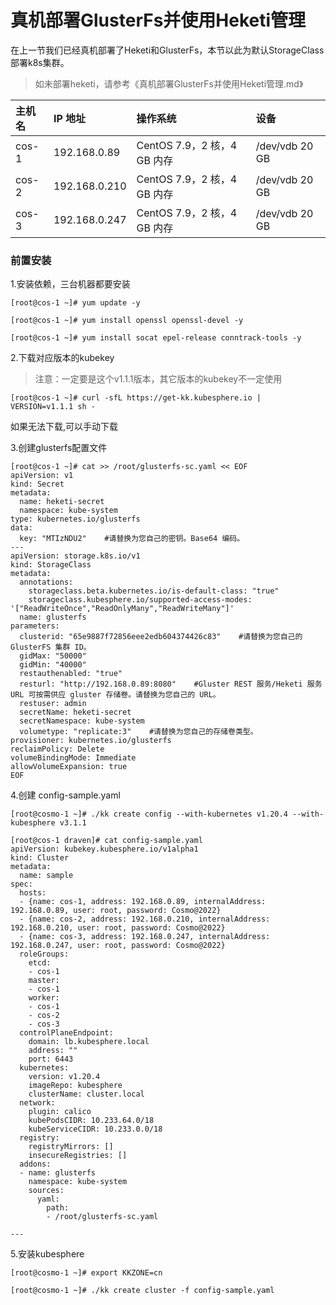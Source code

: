 # 真机部署GlusterFs并使用Heketi管理

在上一节我们已经真机部署了Heketi和GlusterFs，本节以此为默认StorageClass部署k8s集群。

> 如未部署heketi，请参考《真机部署GlusterFs并使用Heketi管理.md》

| 主机名 | IP 地址       | 操作系统                    | 设备           |
| :----- | :------------ | :-------------------------- | :------------- |
| cos-1  | 192.168.0.89  | CentOS 7.9，2 核，4 GB 内存 | /dev/vdb 20 GB |
| cos-2  | 192.168.0.210 | CentOS 7.9，2 核，4 GB 内存 | /dev/vdb 20 GB |
| cos-3  | 192.168.0.247 | CentOS 7.9，2 核，4 GB 内存 | /dev/vdb 20 GB |

### 前置安装

1.安装依赖，三台机器都要安装

```
[root@cos-1 ~]# yum update -y
```

```
[root@cos-1 ~]# yum install openssl openssl-devel -y
```

```
[root@cos-1 ~]# yum install socat epel-release conntrack-tools -y
```

2.下载对应版本的kubekey

> 注意：一定要是这个v1.1.1版本，其它版本的kubekey不一定使用

```
[root@cos-1 ~]# curl -sfL https://get-kk.kubesphere.io | VERSION=v1.1.1 sh -
```

如果无法下载,可以手动下载

3.创建glusterfs配置文件

```
[root@cos-1 ~]# cat >> /root/glusterfs-sc.yaml << EOF
apiVersion: v1
kind: Secret
metadata:
  name: heketi-secret
  namespace: kube-system
type: kubernetes.io/glusterfs
data:
  key: "MTIzNDU2"    #请替换为您自己的密钥。Base64 编码。
---
apiVersion: storage.k8s.io/v1
kind: StorageClass
metadata:
  annotations:
    storageclass.beta.kubernetes.io/is-default-class: "true"
    storageclass.kubesphere.io/supported-access-modes: '["ReadWriteOnce","ReadOnlyMany","ReadWriteMany"]'
  name: glusterfs
parameters:
  clusterid: "65e9887f72856eee2edb604374426c83"    #请替换为您自己的 GlusterFS 集群 ID。
  gidMax: "50000"
  gidMin: "40000"
  restauthenabled: "true"
  resturl: "http://192.168.0.89:8080"    #Gluster REST 服务/Heketi 服务 URL 可按需供应 gluster 存储卷。请替换为您自己的 URL。
  restuser: admin
  secretName: heketi-secret
  secretNamespace: kube-system
  volumetype: "replicate:3"    #请替换为您自己的存储卷类型。
provisioner: kubernetes.io/glusterfs
reclaimPolicy: Delete
volumeBindingMode: Immediate
allowVolumeExpansion: true
EOF
```

4.创建 config-sample.yaml

```
[root@cosmo-1 ~]# ./kk create config --with-kubernetes v1.20.4 --with-kubesphere v3.1.1
```

```
[root@cos-1 draven]# cat config-sample.yaml
apiVersion: kubekey.kubesphere.io/v1alpha1
kind: Cluster
metadata:
  name: sample
spec:
  hosts:
  - {name: cos-1, address: 192.168.0.89, internalAddress: 192.168.0.89, user: root, password: Cosmo@2022}
  - {name: cos-2, address: 192.168.0.210, internalAddress: 192.168.0.210, user: root, password: Cosmo@2022}
  - {name: cos-3, address: 192.168.0.247, internalAddress: 192.168.0.247, user: root, password: Cosmo@2022}
  roleGroups:
    etcd:
    - cos-1
    master:
    - cos-1
    worker:
    - cos-1
    - cos-2
    - cos-3
  controlPlaneEndpoint:
    domain: lb.kubesphere.local
    address: ""
    port: 6443
  kubernetes:
    version: v1.20.4
    imageRepo: kubesphere
    clusterName: cluster.local
  network:
    plugin: calico
    kubePodsCIDR: 10.233.64.0/18
    kubeServiceCIDR: 10.233.0.0/18
  registry:
    registryMirrors: []
    insecureRegistries: []
  addons:
  - name: glusterfs
    namespace: kube-system
    sources:
      yaml:
        path:
        - /root/glusterfs-sc.yaml

---
```

5.安装kubesphere

```
[root@cosmo-1 ~]# export KKZONE=cn
```

```
[root@cosmo-1 ~]# ./kk create cluster -f config-sample.yaml
```
